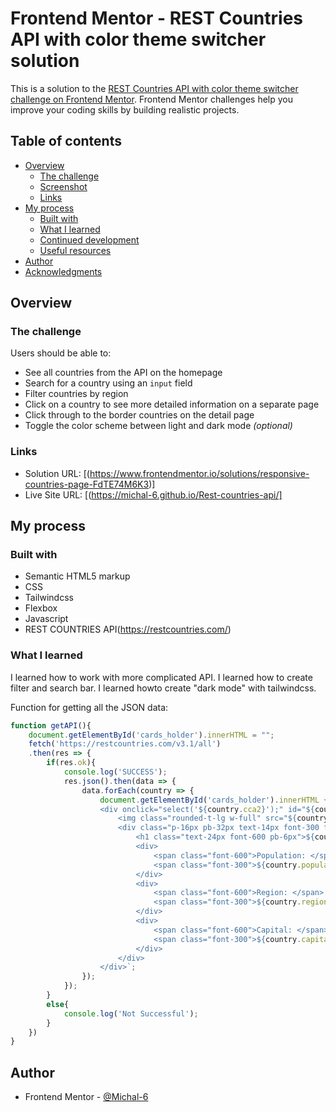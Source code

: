 # Frontend Mentor - REST Countries API with color theme switcher solution

This is a solution to the [REST Countries API with color theme switcher challenge on Frontend Mentor](https://www.frontendmentor.io/challenges/rest-countries-api-with-color-theme-switcher-5cacc469fec04111f7b848ca). Frontend Mentor challenges help you improve your coding skills by building realistic projects. 

## Table of contents

- [Overview](#overview)
  - [The challenge](#the-challenge)
  - [Screenshot](#screenshot)
  - [Links](#links)
- [My process](#my-process)
  - [Built with](#built-with)
  - [What I learned](#what-i-learned)
  - [Continued development](#continued-development)
  - [Useful resources](#useful-resources)
- [Author](#author)
- [Acknowledgments](#acknowledgments)

## Overview

### The challenge

Users should be able to:

- See all countries from the API on the homepage
- Search for a country using an `input` field
- Filter countries by region
- Click on a country to see more detailed information on a separate page
- Click through to the border countries on the detail page
- Toggle the color scheme between light and dark mode *(optional)*

### Links

- Solution URL: [(https://www.frontendmentor.io/solutions/responsive-countries-page-FdTE74M6K3)]
- Live Site URL: [(https://michal-6.github.io/Rest-countries-api/]

## My process

### Built with

- Semantic HTML5 markup
- CSS
- Tailwindcss
- Flexbox
- Javascript
- REST COUNTRIES API(https://restcountries.com/)

### What I learned

I learned how to work with more complicated API. 
I learned how to create filter and search bar. 
I learned howto create "dark mode" with tailwindcss.

Function for getting all the JSON data:

```js
function getAPI(){
    document.getElementById('cards_holder').innerHTML = "";
    fetch('https://restcountries.com/v3.1/all')
    .then(res => {
        if(res.ok){
            console.log('SUCCESS');
            res.json().then(data => {
                data.forEach(country => {      
                    document.getElementById('cards_holder').innerHTML += `
                    <div onclick="select('${country.cca2}');" id="${country.name.common}" class="country ${country.region} rounded-lg bg-white dark:bg-darkBlue">
                        <img class="rounded-t-lg w-full" src="${country.flags.png}" alt="flag">
                        <div class="p-16px pb-32px text-14px font-300 flex flex-col gap-6px">
                            <h1 class="text-24px font-600 pb-6px">${country.name.common}</h1>
                            <div>
                                <span class="font-600">Population: </span>
                                <span class="font-300">${country.population.toString().replace(/\B(?=(\d{3})+(?!\d))/g, ",")}</span>
                            </div>
                            <div>
                                <span class="font-600">Region: </span>
                                <span class="font-300">${country.region}</span>
                            </div>
                            <div>
                                <span class="font-600">Capital: </span>
                                <span class="font-300">${country.capital}</span>
                            </div>
                        </div>
                    </div>`;
                });
            });
        }
        else{
            console.log('Not Successful');
        }
    })
}

```

## Author

- Frontend Mentor - [@Michal-6](https://www.frontendmentor.io/profile/Michal-6)

